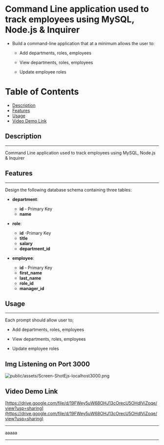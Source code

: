 
  
# Command Line application used to track employees using MySQL, Node.js &amp; Inquirer

* Build a command-line application that at a minimum allows the user to:

  * Add departments, roles, employees

  * View departments, roles, employees

  * Update employee roles

# Table of Contents
* [Description](#Description)
* [Features](#Features)
* [Usage](#Usage)
* [Video Demo Link](#Video-Demo-Link)

## Description
-----
Command Line application used to track employees using MySQL, Node.js &amp; Inquirer 

## Features
-----
Design the following database schema containing three tables:

* **department**:

  * **id** - Primary Key
  * **name** 

* **role**:

  * **id** -Primary Key
  * **title** 
  * **salary** 
  * **department_id**  

* **employee**:

  * **id** - Primary Key
  * **first_name** 
  * **last_name** 
  * **role_id** 
  * **manager_id** 

## Usage
-------
Each prompt should allow user to;
* Add departments, roles, employees

* View departments, roles, employees

* Update employee roles

## Img Listening on Port 3000
![public/assets/Screen-ShotEjs-localhost3000.png](public/assets/Screen-ShotEjs-localhost3000.png)

## Video Demo Link
[https://drive.google.com/file/d/19FWey5uW68OHJ13cOrecU5OHdlViZoqe/view?usp=sharing](https://drive.google.com/file/d/19FWey5uW68OHJ13cOrecU5OHdlViZoqe/view?usp=sharing)

-----
aaaaa




----------------------------------------------------
